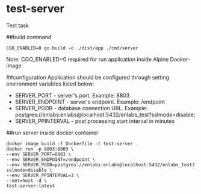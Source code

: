 # test-server
Test task 

##build command  
```
CGO_ENABLED=0 go build -o ./dist/app ./cmd/server  
```
Note: CGO_ENABLED=0 required for run application inside Alpine Docker-image

##configuration
Application should be configured through setting environment variables listed below:  
  * SERVER_PORT - server's port. Example: 8803
  * SERVER_ENDPOINT - server's endpoint. Example: /endpoint
  * SERVER_PGDB - database connection URL. Example: postgres://enlabs:enlabs@localhost:5432/enlabs_test?sslmode=disable;
  * SERVER_PPINTERVAL - post processing start interval in minutes
  
##run server inside docker container
```
docker image build -f Dockerfile -t test-server .
docker run -p 8803:8803 \
--env SERVER_PORT=8803 \
--env SERVER_ENDPOINT=/endpoint \
--env SERVER_PGDB=postgres://enlabs:enlabs@localhost:5432/enlabs_test?sslmode=disable \
--env SERVER_PPINTERVAL=3 \
--net=host -d \
test-server:latest
```




